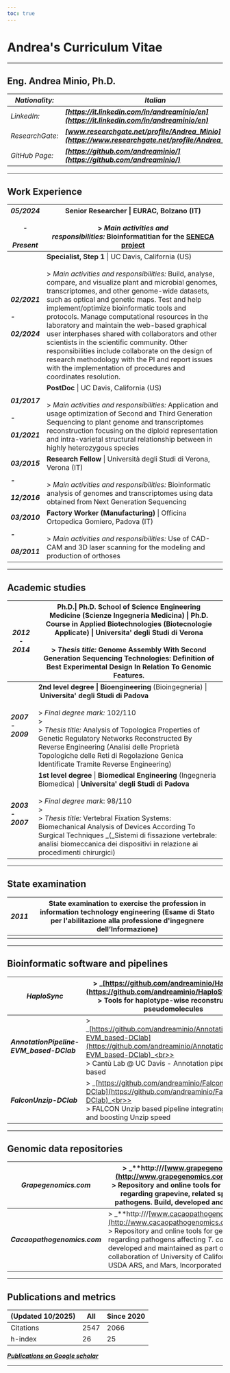 ```yaml
---
toc: true
---
```



# Andrea's Curriculum Vitae

---

## Eng. Andrea Minio, Ph.D.

| _Nationality:_  | _**Italian**_                                                                                        |
| --------------- | ---------------------------------------------------------------------------------------------------- |
| _LinkedIn:_     | _**[https://it.linkedin.com/in/andreaminio/en](https://it.linkedin.com/in/andreaminio/en)**_         |
| _ResearchGate:_ | _**[www.researchgate.net/profile/Andrea_Minio](https://www.researchgate.net/profile/Andrea_Minio)**_ |
| _GitHub Page:_  | _**[https://github.com/andreaminio/](https://github.com/andreaminio/)**_                             |

---

## Work Experience

| _**05/2024**_<br><br>_**-**_<br><br>_**Present**_ | **Senior Researcher** \| EURAC, Bolzano (IT)<br><br>> _Main activities and responsibilities:_ Bioinformatitian for the [SENECA project](https://www.eurac.edu/en/institutes-centers/institute-for-biomedicine/projects/seneca)                                                                                                                                                                                                                                                                                                                                                                                                                                                                     |
| ------------------------------------------------- | -------------------------------------------------------------------------------------------------------------------------------------------------------------------------------------------------------------------------------------------------------------------------------------------------------------------------------------------------------------------------------------------------------------------------------------------------------------------------------------------------------------------------------------------------------------------------------------------------------------------------------------------------------------------------------------------------- |
| _**02/2021**_<br><br>_**-**_<br><br>_**02/2024**_ | **Specialist, Step 1** \| UC Davis, California (US)<br><br>> _Main activities and responsibilities:_ Build, analyse, compare, and visualize plant and microbial genomes, transcriptomes, and other genome-wide datasets, such as optical and genetic maps. Test and help implement/optimize bioinformatic tools and protocols. Manage computational resources in the laboratory and maintain the web-based graphical user interphases shared with collaborators and other scientists in the scientific community. Other responsibilities include collaborate on the design of research methodology with the PI and report issues with the implementation of procedures and coordinates resolution. |
| _**01/2017**_<br><br>_**-**_<br><br>_**01/2021**_ | **PostDoc** \| UC Davis, California (US)<br><br>> _Main activities and responsibilities:_ Application and usage optimization of Second and Third Generation Sequencing to plant genome and transcriptomes reconstruction focusing on the diploid representation and intra-varietal structural relationship between in highly heterozygous species                                                                                                                                                                                                                                                                                                                                                  |
| _**03/2015**_<br><br>_**-**_<br><br>_**12/2016**_ | **Research Fellow** \| Università degli Studi di Verona, Verona (IT)<br><br>> _Main activities and responsibilities:_ Bioinformatic analysis of genomes and transcriptomes using data obtained from Next Generation Sequencing                                                                                                                                                                                                                                                                                                                                                                                                                                                                     |
| _**03/2010**_<br><br>_**-**_<br><br>_**08/2011**_ | **Factory Worker (Manufacturing)** \| Officina Ortopedica Gomiero, Padova (IT)<br><br>> _Main activities and responsibilities:_ Use of CAD-CAM and 3D laser scanning for the modeling and production of orthoses                                                                                                                                                                                                                                                                                                                                                                                                                                                                                   |

---

## Academic studies

| _**2012 - 2014**_ | **Ph.D.\|** Ph.D. School of **Science Engineering Medicine** (Scienze Ingegneria Medicina) **\|** Ph.D. Course in **Applied Biotechnologies** (Biotecnologie Applicate) **\| Universita' degli Studi di Verona**<br><br>> _Thesis title:_ Genome Assembly With Second Generation Sequencing Technologies: Definition of Best Experimental Design In Relation To Genomic Features.                    |
| ----------------- | ---------------------------------------------------------------------------------------------------------------------------------------------------------------------------------------------------------------------------------------------------------------------------------------------------------------------------------------------------------------------------------------------------- |
| _**2007 - 2009**_ | **2nd level degree \| Bioengineering** (Bioingegneria) \| **Universita' degli Studi di Padova**<br><br>> _Final degree mark:_ 102/110<br>> <br>> _Thesis title:_ Analysis of Topologica Properties of Genetic Regulatory Networks Reconstructed By Reverse Engineering (Analisi delle Proprietà Topologiche delle Reti di Regolazione Genica Identificate Tramite Reverse Engineering)               |
| _**2003 - 2007**_ | **1st level degree** \| **Biomedical Engineering** (Ingegneria Biomedica) \| **Universita' degli Studi di Padova**<br><br>> _Final degree mark_: 98/110<br>> <br>> _Thesis title:_ Vertebral Fixation Systems: Biomechanical Analysis of Devices According To Surgical Techniques _(_Sistemi di fissazione vertebrale: analisi biomeccanica dei dispositivi in relazione ai procedimenti chirurgici) |

---

## State examination

| _**2011**_ | **State examination to exercise the profession in information technology engineering** (Esame di Stato per l'abilitazione alla professione d'ingegnere dell’Informazione) |
| --------------- | ---------------------------------------------------------------------------------------------------- |
| |  |

---

## Bioinformatic software and pipelines

| _**HaploSync**_                          | > _[https://github.com/andreaminio/HaploSync](https://github.com/andreaminio/HaploSync)_<br>> <br>> Tools for haplotype-wise reconstruction of pseudomolecules                                               |
| ---------------------------------------- | ------------------------------------------------------------------------------------------------------------------------------------------------------------------------------------------------------------ |
| _**AnnotationPipeline-EVM_based-DClab**_ | > _[https://github.com/andreaminio/AnnotationPipeline-EVM_based-DClab](https://github.com/andreaminio/AnnotationPipeline-EVM_based-DClab)_<br>> <br>> Cantù Lab @ UC Davis - Annotation pipeline - EVM based |
| _**FalconUnzip-DClab**_                  | > _[https://github.com/andreaminio/FalconUnzip-DClab](https://github.com/andreaminio/FalconUnzip-DClab)_<br>> <br>> FALCON Unzip based pipeline integrating DAmasker and boosting Unzip speed                |

---

## Genomic data repositories

|_**Grapegenomics.com**_|> _**http:///[www.grapegenomics.com](http://www.grapegenomics.com/)**_<br>> <br>> Repository and online tools for genomic data regarding grapevine, related species, and pathogens. Build, developed and maintained.|
|---|---|
|_**Cacaopathogenomics.com**_|> _**http:///[www.cacaopathogenomics.com](http://www.cacaopathogenomics.com/)**_<br>> <br>> Repository and online tools for genomic data regarding pathogens affecting _T. cacao_. Build, developed and maintained as part of the collaboration of University of California Davis, USDA ARS, and Mars, Incorporated|

---

## Publications and metrics

| (Updated 10/2025) | All  | Since 2020 |
| ----------------- | ---- | ---------- |
| Citations         | 2547 | 2066       |
| h-index           | 26   | 25         |

***[Publications on Google scholar](https://scholar.google.com/citations?user=t9Rnj4AAAAAJ&hl=en)*** 

---
